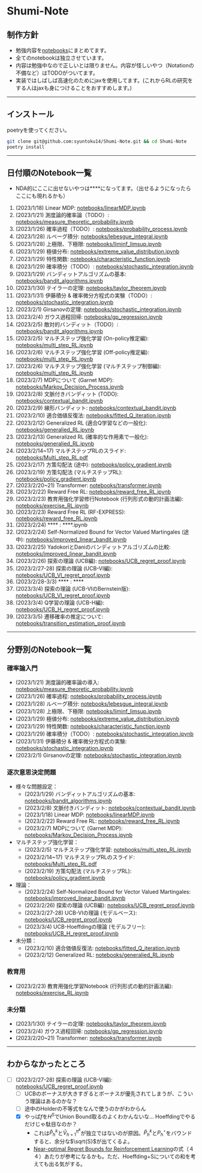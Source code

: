 # Shumi-Note

## 制作方針

* 勉強内容を[notebooks](notebooks/)にまとめてます。
* 全てのnotebookは独立させています。
* 内容は勉強中なので正しいとは限りません。内容が怪しいやつ（Notationの不備など）はTODOがついてます。
* 実装ではしばしば高速化のためにjaxを使用してます。(これからRLの研究をする人はjaxも身につけることをおすすめします。)

---

## インストール

poetryを使ってください。

```bash
git clone git@github.com:syuntoku14/Shumi-Note.git && cd Shumi-Note
poetry install
```
---

## 日付順のNotebook一覧

* NDA的にここに出せないやつは****になってます。（出せるようになったらここにも現れるかも）

1. (2023/1/18) Linear MDP: [notebooks/linearMDP.ipynb](notebooks/linearMDP.ipynb)
2. (2023/1/21) 測度論的確率論（TODO）: [notebooks/measure_theoretic_probability.ipynb](notebooks/measure_theoretic_probability.ipynb)
3. (2023/1/26) 確率過程（TODO）: [notebooks/probability_process.ipynb](notebooks/probability_process.ipynb)
4. (2023/1/28) ルベーグ積分: [notebooks/lebesgue_integral.ipynb](notebooks/lebesgue_integral.ipynb)
5. (2023/1/28) 上極限、下極限: [notebooks/liminf_limsup.ipynb](notebooks/liminf_limsup.ipynb)
6. (2023/1/29) 極値分布: [notebooks/extreme_value_distribution.ipynb](notebooks/extreme_value_distribution.ipynb)
7. (2023/1/29) 特性関数: [notebooks/characteristic_function.ipynb](notebooks/characteristic_function.ipynb)
8. (2023/1/29) 確率積分（TODO）: [notebooks/stochastic_integration.ipynb](notebooks/stochastic_integration.ipynb)
9. (2023/1/29) バンディットアルゴリズムの基本: [notebooks/bandit_algorithms.ipynb](notebooks/bandit_algorithms.ipynb)
10. (2023/1/30) テイラーの定理: [notebooks/taylor_theorem.ipynb](notebooks/taylor_theorem.ipynb)
11. (2023/1/31) 伊藤積分 & 確率微分方程式の実験（TODO）: [notebooks/stochastic_integration.ipynb](notebooks/stochastic_integration.ipynb)
12. (2023/2/1) Girsanovの定理: [notebooks/stochastic_integration.ipynb](notebooks/stochastic_integration.ipynb)
13. (2023/2/4) ガウス過程回帰: [notebooks/gp_regression.ipynb](notebooks/gp_regression.ipynb)
14. (2023/2/5) 敵対的バンディット（TODO）: [notebooks/bandit_algorithms.ipynb](notebooks/bandit_algorithms.ipynb)
15. (2023/2/5) マルチステップ強化学習 (On-policy推定編): [notebooks/multi_step_RL.ipynb](notebooks/multi_step_RL.ipynb)
16. (2023/2/6) マルチステップ強化学習 (Off-policy推定編): [notebooks/multi_step_RL.ipynb](notebooks/multi_step_RL.ipynb)
17. (2023/2/6) マルチステップ強化学習 (マルチステップ制御編): [notebooks/multi_step_RL.ipynb](notebooks/multi_step_RL.ipynb)
18. (2023/2/7) MDPについて (Garnet MDP): [notebooks/Markov_Decision_Process.ipynb](notebooks/Markov_Decision_Process.ipynb)
19. (2023/2/8) 文脈付きバンディット (TODO): [notebooks/contextual_bandit.ipynb](notebooks/contextual_bandit.ipynb)
21. (2023/2/9) 線形バンディット: [notebooks/contextual_bandit.ipynb](notebooks/contextual_bandit.ipynb)
22. (2023/2/10) 適合価値反復法: [notebooks/fitted_Q_iteration.ipynb](notebooks/fitted_Q_iteration.ipynb)
23. (2023/2/12) Generalized RL (適合Q学習などの一般化): [notebooks/generalied_RL.ipynb](notebooks/generalized_RL.ipynb)
24. (2023/2/13) Generalized RL (確率的な作用素で一般化): [notebooks/generalied_RL.ipynb](notebooks/generalized_RL.ipynb)
25. (2023/2/14~17) マルチステップRLのスライド: [notebooks/Multi_step_RL.pdf](notebooks/Multi_step_RL.pdf)
26. (2023/2/17) 方策勾配法 (途中): [notebooks/policy_gradient.ipynb](notebooks/policy_gradient.ipynb)
27. (2023/2/19) 方策勾配法 (マルチステップRL): [notebooks/policy_gradient.ipynb](notebooks/policy_gradient.ipynb)
28. (2023/2/20~21) Transformer: [notebooks/transformer.ipynb](notebooks/transformer.ipynb)
29. (2023/2/22) Reward Free RL: [notebooks/reward_free_RL.ipynb](notebooks/reward_free_RL.ipynb)
30. (2023/2/23) 教育用強化学習修行Notebook (行列形式の動的計画法編): [notebooks/exercise_RL.ipynb](notebooks/exercise_RL.ipynb)
31. (2023/2/23) Reward Free RL (RF-EXPRESS): [notebooks/reward_free_RL.ipynb](notebooks/reward_free_RL.ipynb)
32. (2023/2/24) **** : ****.ipynb
33. (2023/2/24) Self-Normalized Bound for Vector Valued Martingales (途中): [notebooks/improved_linear_bandit.ipynb](notebooks/improved_linear_bandit.ipynb) 
34. (2023/2/25) YadokoriとDaniのバンディットアルゴリズムの比較: [notebooks/improved_linear_bandit.ipynb](notebooks/improved_linear_bandit.ipynb) 
35. (2023/2/26) 探索の理論 (UCB編): [notebooks/UCB_regret_proof.ipynb](notebooks/UCB_regret_proof.ipynb) 
36. (2023/2/27-28) 探索の理論 (UCB-VI編): [notebooks/UCB_VI_regret_proof.ipynb](notebooks/UCB_VI_regret_proof.ipynb) 
37. (2023/2/28-3/3) **** : ****
38. (2023/3/4) 探索の理論 (UCB-VIのBernstein版): [notebooks/UCB_VI_regret_proof.ipynb](notebooks/UCB_VI_regret_proof.ipynb) 
39. (2023/3/4) Q学習の理論 (UCB-H編): [notebooks/UCB_H_regret_proof.ipynb](notebooks/UCB_H_regret_proof.ipynb) 
40. (2023/3/5) 遷移確率の推定について: [notebooks/transition_estimation_proof.ipynb](notebooks/transition_estimation_proof.ipynb) 
<!-- 39. (2023/3/4) Task-agnostic探索の理論: [notebooks/task_agnostic_exploration.ipynb](notebooks/task_agnostic_exploration.ipynb)  -->
<!-- 37. (2023/2/28) ロバストMDP: [notebooks/UCB_regret_proof.ipynb](notebooks/robust_MDP.ipynb)  -->
<!-- 35. (2023/2/25) マルチタスクバンディット: [notebooks/improved_linear_bandit.ipynb](notebooks/improved_linear_bandit.ipynb)  -->

---

## 分野別のNotebook一覧

### 確率論入門

* (2023/1/21) 測度論的確率論の導入: [notebooks/measure_theoretic_probability.ipynb](notebooks/measure_theoretic_probability.ipynb)
* (2023/1/26) 確率過程: [notebooks/probability_process.ipynb](notebooks/probability_process.ipynb)
* (2023/1/28) ルベーグ積分: [notebooks/lebesgue_integral.ipynb](notebooks/lebesgue_integral.ipynb)
* (2023/1/28) 上極限、下極限: [notebooks/liminf_limsup.ipynb](notebooks/liminf_limsup.ipynb)
* (2023/1/29) 極値分布: [notebooks/extreme_value_distribution.ipynb](notebooks/extreme_value_distribution.ipynb)
* (2023/1/29) 特性関数: [notebooks/characteristic_function.ipynb](notebooks/characteristic_function.ipynb)
* (2023/1/29) 確率積分（TODO）: [notebooks/stochastic_integration.ipynb](notebooks/stochastic_integration.ipynb)
* (2023/1/31) 伊藤積分 & 確率微分方程式の実験: [notebooks/stochastic_integration.ipynb](notebooks/stochastic_integration.ipynb)
* (2023/2/1) Girsanovの定理: [notebooks/stochastic_integration.ipynb](notebooks/stochastic_integration.ipynb)

### 逐次意思決定問題

* 様々な問題設定：
    * (2023/1/29) バンディットアルゴリズムの基本: [notebooks/bandit_algorithms.ipynb](notebooks/bandit_algorithms.ipynb)
    * (2023/2/8) 文脈付きバンディット: [notebooks/contextual_bandit.ipynb](notebooks/contextual_bandit.ipynb)
    * (2023/1/18) Linear MDP: [notebooks/linearMDP.ipynb](notebooks/linearMDP.ipynb)
    * (2023/2/22) Reward Free RL: [notebooks/reward_free_RL.ipynb](notebooks/reward_free_RL.ipynb)
    * (2023/2/7) MDPについて (Garnet MDP): [notebooks/Markov_Decision_Process.ipynb](notebooks/Markov_Decision_Process.ipynb)
* マルチステップ強化学習：
    * (2023/2/5) マルチステップ強化学習: [notebooks/multi_step_RL.ipynb](notebooks/multi_step_RL.ipynb)
    * (2023/2/14~17) マルチステップRLのスライド: [notebooks/Multi_step_RL.pdf](notebooks/Multi_step_RL.pdf)
    * (2023/2/19) 方策勾配法 (マルチステップRL): [notebooks/policy_gradient.ipynb](notebooks/policy_gradient.ipynb)
* 理論：
    * (2023/2/24) Self-Normalized Bound for Vector Valued Martingales: [notebooks/improved_linear_bandit.ipynb](notebooks/improved_linear_bandit.ipynb) 
    * (2023/2/26) 探索の理論 (UCB編): [notebooks/UCB_regret_proof.ipynb](notebooks/UCB_regret_proof.ipynb) 
    * (2023/2/27-28) UCB-VIの理論 (モデルベース): [notebooks/UCB_regret_proof.ipynb](notebooks/UCB_regret_proof.ipynb) 
    * (2023/3/4) UCB-Hoeffdingの理論 (モデルフリー): [notebooks/UCB_H_regret_proof.ipynb](notebooks/UCB_H_regret_proof.ipynb) 
* 未分類：
    * (2023/2/10) 適合価値反復法: [notebooks/fitted_Q_iteration.ipynb](notebooks/fitted_Q_iteration.ipynb)
    * (2023/2/12) Generalized RL: [notebooks/generalied_RL.ipynb](notebooks/generalized_RL.ipynb)

### 教育用
* (2023/2/23) 教育用強化学習Notebook (行列形式の動的計画法編): [notebooks/exercise_RL.ipynb](notebooks/exercise_RL.ipynb)

### 未分類
* (2023/1/30) テイラーの定理: [notebooks/taylor_theorem.ipynb](notebooks/taylor_theorem.ipynb)
* (2023/2/4) ガウス過程回帰: [notebooks/gp_regression.ipynb](notebooks/gp_regression.ipynb)
* (2023/2/20~21) Transformer: [notebooks/transformer.ipynb](notebooks/transformer.ipynb)

---

## わからなかったところ
* [ ] (2023/2/27-28) 探索の理論 (UCB-VI編): [notebooks/UCB_regret_proof.ipynb](notebooks/UCB_regret_proof.ipynb) 
    * [ ] UCBのボーナスが大きすぎるとボーナスが優先されてしまうが、こういう理論はあるのかな？
    * [ ] 途中のHolderの不等式をなんで使うのかがわからん
    * [x] やっぱ$f$を$H^S$でUnion Bound取るのよくわかんないな... Hoeffdingでやるだけじゃ駄目なのか？
        * これは$\widehat{P}_h^k$と$\widehat{V}_{h+1}^{\pi^k}$が独立ではないのが原因。$\widehat{P}_h^k$と$P_h^\star$をバウンドすると、余分な$\sqrt{S}$が出てくるよ。
        * [Near-optimal Regret Bounds for Reinforcement Learning](https://www.jmlr.org/papers/volume11/jaksch10a/jaksch10a.pdf)の式（４４）あたりが参考になるかも。ただ、Hoeffding+Sについての和を考えても出る気がする。
